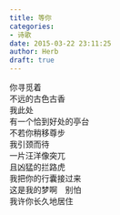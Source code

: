 ```yaml
---  
title: 等你  
categories:  
- 诗歌  
date: 2015-03-22 23:11:25  
author: Herb  
draft: true
---  
```

你寻觅着  
不远的古色古香  
我此处  
有一个恰到好处的亭台  
不若你稍移尊步  
我引颈而待  
一片汪洋像突兀  
且凶猛的拦路虎  
我把你的行囊接过来  
这是我的梦啊　别怕  
我许你长久地居住